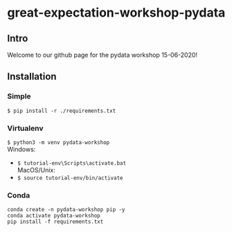 # great-expectation-workshop-pydata

## Intro
Welcome to our github page for the pydata workshop 15-06-2020!

## Installation

### Simple
`$ pip install -r ./requirements.txt`  

### Virtualenv
`$ python3 -m venv pydata-workshop`  
Windows: 
  - `$ tutorial-env\Scripts\activate.bat`  
MacOS/Unix:  
  - `$ source tutorial-env/bin/activate`  

### Conda
`conda create -n pydata-workshop pip -y`  
`conda activate pydata-workshop`  
`pip install -f requirements.txt`  